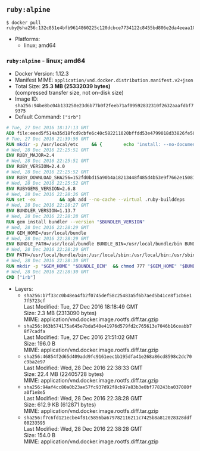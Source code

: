 ## `ruby:alpine`

```console
$ docker pull ruby@sha256:132c851e4bfb9614860225c120dcbce7734122c8455bd806e2da4eeaa10ca849
```

-	Platforms:
	-	linux; amd64

### `ruby:alpine` - linux; amd64

-	Docker Version: 1.12.3
-	Manifest MIME: `application/vnd.docker.distribution.manifest.v2+json`
-	Total Size: **25.3 MB (25332039 bytes)**  
	(compressed transfer size, not on-disk size)
-	Image ID: `sha256:94be8bc04b133250e23d6b77b0f2feeb71af09592832310f2632aaafdbf79375`
-	Default Command: `["irb"]`

```dockerfile
# Tue, 27 Dec 2016 18:17:13 GMT
ADD file:eeed5f514a35d18fcd9cbfe6c40c582211020bffdd53e4799018d33826fe5067 in / 
# Tue, 27 Dec 2016 21:39:56 GMT
RUN mkdir -p /usr/local/etc 	&& { 		echo 'install: --no-document'; 		echo 'update: --no-document'; 	} >> /usr/local/etc/gemrc
# Wed, 28 Dec 2016 22:25:51 GMT
ENV RUBY_MAJOR=2.4
# Wed, 28 Dec 2016 22:25:51 GMT
ENV RUBY_VERSION=2.4.0
# Wed, 28 Dec 2016 22:25:52 GMT
ENV RUBY_DOWNLOAD_SHA256=152fd0bd15a90b4a18213448f485d4b53e9f7662e1508190aa5b702446b29e3d
# Wed, 28 Dec 2016 22:25:52 GMT
ENV RUBYGEMS_VERSION=2.6.8
# Wed, 28 Dec 2016 22:28:26 GMT
RUN set -ex 		&& apk add --no-cache --virtual .ruby-builddeps 		autoconf 		bison 		bzip2 		bzip2-dev 		ca-certificates 		coreutils 		gcc 		gdbm-dev 		glib-dev 		libc-dev 		libffi-dev 		libxml2-dev 		libxslt-dev 		linux-headers 		make 		ncurses-dev 		openssl 		openssl-dev 		procps 		readline-dev 		ruby 		tar 		yaml-dev 		zlib-dev 		&& wget -O ruby.tar.gz "https://cache.ruby-lang.org/pub/ruby/${RUBY_MAJOR%-rc}/ruby-$RUBY_VERSION.tar.gz" 	&& echo "$RUBY_DOWNLOAD_SHA256 *ruby.tar.gz" | sha256sum -c - 		&& mkdir -p /usr/src/ruby 	&& tar -xzf ruby.tar.gz -C /usr/src/ruby --strip-components=1 	&& rm ruby.tar.gz 		&& cd /usr/src/ruby 		&& { 		echo '#define ENABLE_PATH_CHECK 0'; 		echo; 		cat file.c; 	} > file.c.new 	&& mv file.c.new file.c 		&& autoconf 	&& ac_cv_func_isnan=yes ac_cv_func_isinf=yes 		./configure --disable-install-doc --enable-shared 	&& make -j"$(getconf _NPROCESSORS_ONLN)" 	&& make install 		&& runDeps="$( 		scanelf --needed --nobanner --recursive /usr/local 			| awk '{ gsub(/,/, "\nso:", $2); print "so:" $2 }' 			| sort -u 			| xargs -r apk info --installed 			| sort -u 	)" 	&& apk add --virtual .ruby-rundeps $runDeps 		bzip2 		ca-certificates 		libffi-dev 		openssl-dev 		yaml-dev 		procps 		zlib-dev 	&& apk del .ruby-builddeps 	&& cd / 	&& rm -r /usr/src/ruby 		&& gem update --system "$RUBYGEMS_VERSION"
# Wed, 28 Dec 2016 22:28:27 GMT
ENV BUNDLER_VERSION=1.13.7
# Wed, 28 Dec 2016 22:28:28 GMT
RUN gem install bundler --version "$BUNDLER_VERSION"
# Wed, 28 Dec 2016 22:28:29 GMT
ENV GEM_HOME=/usr/local/bundle
# Wed, 28 Dec 2016 22:28:29 GMT
ENV BUNDLE_PATH=/usr/local/bundle BUNDLE_BIN=/usr/local/bundle/bin BUNDLE_SILENCE_ROOT_WARNING=1 BUNDLE_APP_CONFIG=/usr/local/bundle
# Wed, 28 Dec 2016 22:28:29 GMT
ENV PATH=/usr/local/bundle/bin:/usr/local/sbin:/usr/local/bin:/usr/sbin:/usr/bin:/sbin:/bin
# Wed, 28 Dec 2016 22:28:30 GMT
RUN mkdir -p "$GEM_HOME" "$BUNDLE_BIN" 	&& chmod 777 "$GEM_HOME" "$BUNDLE_BIN"
# Wed, 28 Dec 2016 22:28:30 GMT
CMD ["irb"]
```

-	Layers:
	-	`sha256:b7f33cc0b48ea4fb2f0745def58c25483a5f6b7aed5b41ce8f1cb6e17f5723cf`  
		Last Modified: Tue, 27 Dec 2016 18:18:49 GMT  
		Size: 2.3 MB (2313090 bytes)  
		MIME: application/vnd.docker.image.rootfs.diff.tar.gzip
	-	`sha256:863b574175a645e7bda540e41976d579fd2c765613e7046b16ceabb78f7cadfa`  
		Last Modified: Tue, 27 Dec 2016 21:51:02 GMT  
		Size: 196.0 B  
		MIME: application/vnd.docker.image.rootfs.diff.tar.gzip
	-	`sha256:46854f2d65d409add9fc9161eec1b195dfa41e268a86cd8598c2dc70c9ba2e97`  
		Last Modified: Wed, 28 Dec 2016 22:38:33 GMT  
		Size: 22.4 MB (22405728 bytes)  
		MIME: application/vnd.docker.image.rootfs.diff.tar.gzip
	-	`sha256:94af4cc80a0b23ae57fc937d92f8cb97a83b3e0bf778243ba037080fa0f1e8e5`  
		Last Modified: Wed, 28 Dec 2016 22:38:28 GMT  
		Size: 612.9 KB (612871 bytes)  
		MIME: application/vnd.docker.image.rootfs.diff.tar.gzip
	-	`sha256:f7c6fd121ecbe4f81c5856ba679782116211c7425b8a812028328ddf08233595`  
		Last Modified: Wed, 28 Dec 2016 22:38:28 GMT  
		Size: 154.0 B  
		MIME: application/vnd.docker.image.rootfs.diff.tar.gzip
